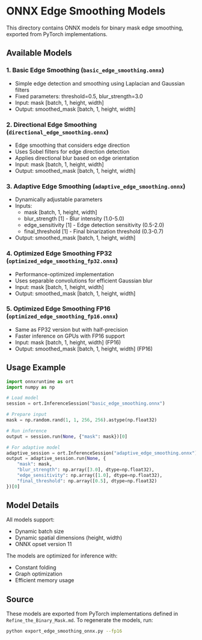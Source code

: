 # ONNX Edge Smoothing Models

This directory contains ONNX models for binary mask edge smoothing, exported from PyTorch implementations.

## Available Models

### 1. Basic Edge Smoothing (`basic_edge_smoothing.onnx`)
- Simple edge detection and smoothing using Laplacian and Gaussian filters
- Fixed parameters: threshold=0.5, blur_strength=3.0
- Input: mask [batch, 1, height, width]
- Output: smoothed_mask [batch, 1, height, width]

### 2. Directional Edge Smoothing (`directional_edge_smoothing.onnx`)
- Edge smoothing that considers edge direction
- Uses Sobel filters for edge direction detection
- Applies directional blur based on edge orientation
- Input: mask [batch, 1, height, width]
- Output: smoothed_mask [batch, 1, height, width]

### 3. Adaptive Edge Smoothing (`adaptive_edge_smoothing.onnx`)
- Dynamically adjustable parameters
- Inputs:
  - mask [batch, 1, height, width]
  - blur_strength [1] - Blur intensity (1.0-5.0)
  - edge_sensitivity [1] - Edge detection sensitivity (0.5-2.0)
  - final_threshold [1] - Final binarization threshold (0.3-0.7)
- Output: smoothed_mask [batch, 1, height, width]

### 4. Optimized Edge Smoothing FP32 (`optimized_edge_smoothing_fp32.onnx`)
- Performance-optimized implementation
- Uses separable convolutions for efficient Gaussian blur
- Input: mask [batch, 1, height, width]
- Output: smoothed_mask [batch, 1, height, width]

### 5. Optimized Edge Smoothing FP16 (`optimized_edge_smoothing_fp16.onnx`)
- Same as FP32 version but with half-precision
- Faster inference on GPUs with FP16 support
- Input: mask [batch, 1, height, width] (FP16)
- Output: smoothed_mask [batch, 1, height, width] (FP16)

## Usage Example

```python
import onnxruntime as ort
import numpy as np

# Load model
session = ort.InferenceSession("basic_edge_smoothing.onnx")

# Prepare input
mask = np.random.rand(1, 1, 256, 256).astype(np.float32)

# Run inference
output = session.run(None, {"mask": mask})[0]

# For adaptive model
adaptive_session = ort.InferenceSession("adaptive_edge_smoothing.onnx")
output = adaptive_session.run(None, {
    "mask": mask,
    "blur_strength": np.array([3.0], dtype=np.float32),
    "edge_sensitivity": np.array([1.0], dtype=np.float32),
    "final_threshold": np.array([0.5], dtype=np.float32)
})[0]
```

## Model Details

All models support:
- Dynamic batch size
- Dynamic spatial dimensions (height, width)
- ONNX opset version 11

The models are optimized for inference with:
- Constant folding
- Graph optimization
- Efficient memory usage

## Source

These models are exported from PyTorch implementations defined in `Refine_the_Binary_Mask.md`.
To regenerate the models, run:

```bash
python export_edge_smoothing_onnx.py --fp16
```
